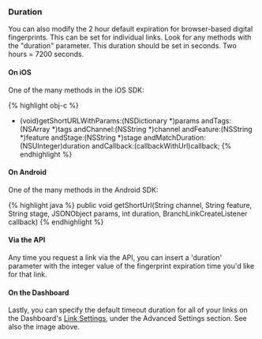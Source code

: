 
### Duration

You can also modify the 2 hour default expiration for browser-based digital fingerprints. This can be set for individual links. Look for any methods with the "duration" parameter. This duration should be set in seconds. Two hours = 7200 seconds.

#### On iOS

One of the many methods in the iOS SDK:

{% highlight obj-c %}
- (void)getShortURLWithParams:(NSDictionary *)params
                      andTags:(NSArray *)tags
                   andChannel:(NSString *)channel
                   andFeature:(NSString *)feature
                     andStage:(NSString *)stage
             andMatchDuration:(NSUInteger)duration
                  andCallback:(callbackWithUrl)callback;
{% endhighlight %}

#### On Android

One of the many methods in the Android SDK:

{% highlight java %}
public void getShortUrl(String channel, String feature, String stage, JSONObject params, int duration, BranchLinkCreateListener callback)
{% endhighlight %}

#### Via the API

Any time you request a link via the API, you can insert a 'duration' parameter with the integer value of the fingerprint expiration time you'd like for that link.

#### On the Dashboard

Lastly, you can specify the default timeout duration for all of your links on the Dashboard's [Link Settings](https://dashboard.branch.io/#/settings/link), under the Advanced Settings section. See also the image above.